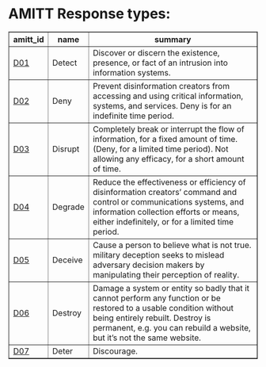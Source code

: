 # AMITT Response types:

<table border="1">
<tr>
<th>amitt_id</th>
<th>name</th>
<th>summary</th>
</tr>
<tr>
<td><a href="response types/D01.md">D01</a></td>
<td>Detect</td>
<td>Discover or discern the existence, presence, or fact of an intrusion into information systems.</td>
</tr>
<tr>
<td><a href="response types/D02.md">D02</a></td>
<td>Deny</td>
<td>Prevent disinformation creators from accessing and using critical information, systems, and services. Deny is for an indefinite time period. </td>
</tr>
<tr>
<td><a href="response types/D03.md">D03</a></td>
<td>Disrupt</td>
<td>Completely break or interrupt the flow of information, for a fixed amount of time. (Deny, for a limited time period).  Not allowing any efficacy, for a short amount of time. </td>
</tr>
<tr>
<td><a href="response types/D04.md">D04</a></td>
<td>Degrade</td>
<td>Reduce the effectiveness or efficiency of disinformation creators’ command and control or communications systems, and information collection efforts or means, either indefinitely, or for a limited time period. </td>
</tr>
<tr>
<td><a href="response types/D05.md">D05</a></td>
<td>Deceive</td>
<td>Cause a person to believe what is not true. military deception seeks to mislead adversary decision makers by manipulating their perception of reality.</td>
</tr>
<tr>
<td><a href="response types/D06.md">D06</a></td>
<td>Destroy</td>
<td>Damage a system or entity so badly that it cannot perform any function or be restored to a usable condition without being entirely rebuilt. Destroy is permanent, e.g. you can rebuild a website, but it’s not the same website. </td>
</tr>
<tr>
<td><a href="response types/D07.md">D07</a></td>
<td>Deter</td>
<td>Discourage.</td>
</tr>
</table>
